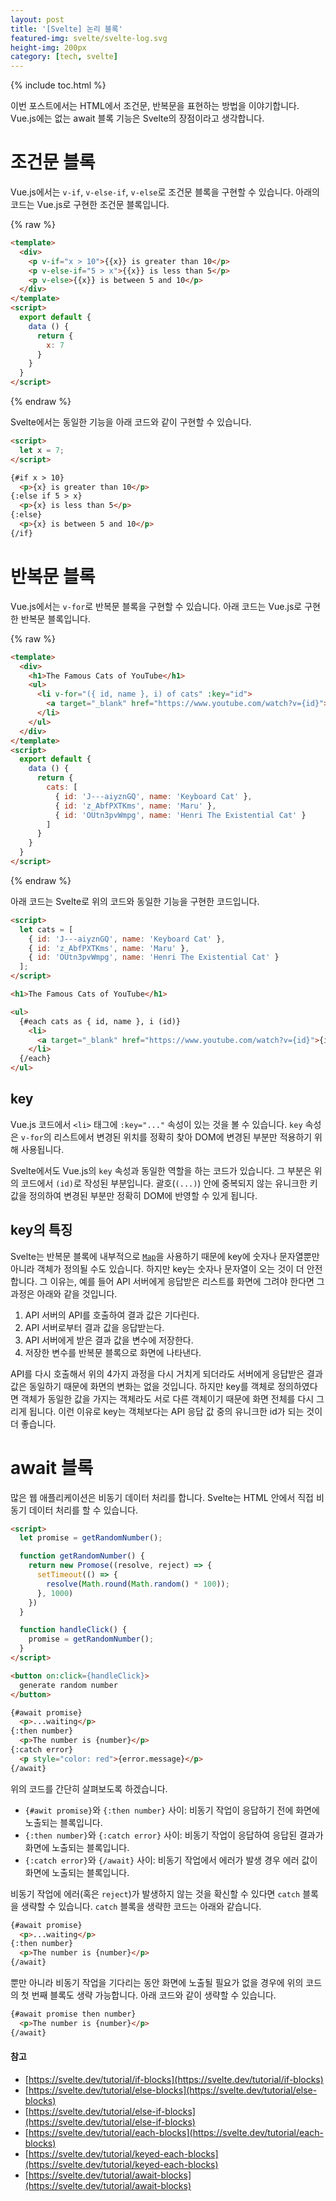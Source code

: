 ```yaml
---
layout: post
title: '[Svelte] 논리 블록'
featured-img: svelte/svelte-log.svg
height-img: 200px
category: [tech, svelte]
---
```

{% include toc.html %}

이번 포스트에서는 HTML에서 조건문, 반복문을 표현하는 방법을 이야기합니다. Vue.js에는 없는 await 블록 기능은 Svelte의 장점이라고 생각합니다.

# 조건문 블록
Vue.js에서는 `v-if`, `v-else-if`, `v-else`로 조건문 블록을 구현할 수 있습니다. 아래의 코드는 Vue.js로 구현한 조건문 블록입니다.

{% raw %}
```html
<template>
  <div>
    <p v-if="x > 10">{{x}} is greater than 10</p>
    <p v-else-if="5 > x">{{x}} is less than 5</p>
    <p v-else>{{x}} is between 5 and 10</p>
  </div>
</template>
<script>
  export default {
    data () {
      return {
        x: 7
      }
    }
  }
</script>
```
{% endraw %}

Svelte에서는 동일한 기능을 아래 코드와 같이 구현할 수 있습니다.

```html
<script>
  let x = 7;
</script>

{#if x > 10}
  <p>{x} is greater than 10</p>
{:else if 5 > x}
  <p>{x} is less than 5</p>
{:else}
  <p>{x} is between 5 and 10</p>
{/if}
```

# 반복문 블록
Vue.js에서는 `v-for`로 반복문 블록을 구현할 수 있습니다. 아래 코드는 Vue.js로 구현한 반복문 블록입니다.

{% raw %}
```html
<template>
  <div>
    <h1>The Famous Cats of YouTube</h1>
    <ul>
      <li v-for="({ id, name }, i) of cats" :key="id">
        <a target="_blank" href="https://www.youtube.com/watch?v={id}">{{i + 1}}: {{name}}</a>
      </li>
    </ul>
  </div>
</template>
<script>
  export default {
    data () {
      return {
        cats: [
          { id: 'J---aiyznGQ', name: 'Keyboard Cat' },
          { id: 'z_AbfPXTKms', name: 'Maru' },
          { id: 'OUtn3pvWmpg', name: 'Henri The Existential Cat' }
        ]
      }
    }
  }
</script>
```
{% endraw %}

아래 코드는 Svelte로 위의 코드와 동일한 기능을 구현한 코드입니다.

```html
<script>
  let cats = [
    { id: 'J---aiyznGQ', name: 'Keyboard Cat' },
    { id: 'z_AbfPXTKms', name: 'Maru' },
    { id: 'OUtn3pvWmpg', name: 'Henri The Existential Cat' }
  ];
</script>

<h1>The Famous Cats of YouTube</h1>

<ul>
  {#each cats as { id, name }, i (id)}
    <li>
      <a target="_blank" href="https://www.youtube.com/watch?v={id}">{i + 1}: {name}</a>
    </li>
  {/each}
</ul>
```

## key
Vue.js 코드에서 `<li>` 태그에 `:key="..."` 속성이 있는 것을 볼 수 있습니다. `key` 속성은 `v-for`의 리스트에서 변경된 위치를 정확히 찾아 DOM에 변경된 부분만 적용하기 위해 사용됩니다.

Svelte에서도 Vue.js의 `key` 속성과 동일한 역할을 하는 코드가 있습니다. 그 부분은 위의 코드에서 `(id)`로 작성된 부분입니다. 괄호(`(...)`) 안에 중복되지 않는 유니크한 키 값을 정의하여 변경된 부분만 정확히 DOM에 반영할 수 있게 됩니다.

## key의 특징
Svelte는 반복문 블록에 내부적으로 [`Map`](https://developer.mozilla.org/ko/docs/Web/JavaScript/Reference/Global_Objects/Map)을 사용하기 때문에 key에 숫자나 문자열뿐만 아니라 객체가 정의될 수도 있습니다. 하지만 key는 숫자나 문자열이 오는 것이 더 안전합니다. 그 이유는, 예를 들어 API 서버에게 응답받은 리스트를 화면에 그려야 한다면 그 과정은 아래와 같을 것입니다.

1. API 서버의 API를 호출하여 결과 값은 기다린다.
2. API 서버로부터 결과 값을 응답받는다.
3. API 서버에게 받은 결과 값을 변수에 저장한다.
4. 저장한 변수를 반복문 블록으로 화면에 나타낸다.

API를 다시 호출해서 위의 4가지 과정을 다시 거치게 되더라도 서버에게 응답받은 결과 값은 동일하기 때문에 화면의 변화는 없을 것입니다. 하지만 key를 객체로 정의하였다면 객체가 동일한 값을 가지는 객체라도 서로 다른 객체이기 때문에 화면 전체를 다시 그리게 됩니다. 이런 이유로 key는 객체보다는 API 응답 값 중의 유니크한 id가 되는 것이 더 좋습니다.

# await 블록
많은 웹 애플리케이션은 비동기 데이터 처리를 합니다. Svelte는 HTML 안에서 직접 비동기 데이터 처리를 할 수 있습니다.

```html
<script>
  let promise = getRandomNumber();

  function getRandomNumber() {
    return new Promose((resolve, reject) => {
      setTimeout(() => {
        resolve(Math.round(Math.random() * 100));
      }, 1000)
    })
  }

  function handleClick() {
    promise = getRandomNumber();
  }
</script>

<button on:click={handleClick}>
  generate random number
</button>

{#await promise}
  <p>...waiting</p>
{:then number}
  <p>The number is {number}</p>
{:catch error}
  <p style="color: red">{error.message}</p>
{/await}
```

위의 코드를 간단히 살펴보도록 하겠습니다.
- `{#awit promise}`와 `{:then number}` 사이: 비동기 작업이 응답하기 전에 화면에 노출되는 블록입니다.
- `{:then number}`와 `{:catch error}` 사이: 비동기 작업이 응답하여 응답된 결과가 화면에 노출되는 블록입니다.
- `{:catch error}`와 `{/await}` 사이: 비동기 작업에서 에러가 발생 경우 에러 값이 화면에 노출되는 블록입니다.

비동기 작업에 에러(혹은 `reject`)가 발생하지 않는 것을 확신할 수 있다면 `catch` 블록을 생략할 수 있습니다. `catch` 블록을 생략한 코드는 아래와 같습니다.

```html
{#await promise}
  <p>...waiting</p>
{:then number}
  <p>The number is {number}</p>
{/await}
```

뿐만 아니라 비동기 작업을 기다리는 동안 화면에 노출될 필요가 없을 경우에 위의 코드의 첫 번째 블록도 생략 가능합니다. 아래 코드와 같이 생략할 수 있습니다.

```html
{#await promise then number}
  <p>The number is {number}</p>
{/await}
```

#### 참고
- [https://svelte.dev/tutorial/if-blocks](https://svelte.dev/tutorial/if-blocks)
- [https://svelte.dev/tutorial/else-blocks](https://svelte.dev/tutorial/else-blocks)
- [https://svelte.dev/tutorial/else-if-blocks](https://svelte.dev/tutorial/else-if-blocks)
- [https://svelte.dev/tutorial/each-blocks](https://svelte.dev/tutorial/each-blocks)
- [https://svelte.dev/tutorial/keyed-each-blocks](https://svelte.dev/tutorial/keyed-each-blocks)
- [https://svelte.dev/tutorial/await-blocks](https://svelte.dev/tutorial/await-blocks)